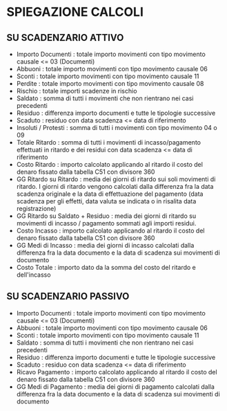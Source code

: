 # SPIEGAZIONE CALCOLI

## SU SCADENZARIO ATTIVO
-  Importo Documenti  :  totale importo movimenti con tipo movimento causale <= 03 (Documenti)
-  Abbuoni  :  totale importo movimenti con tipo movimento causale 06
-  Sconti  :  totale importo movimenti con tipo movimento causale 11
-  Perdite  :  totale importo movimenti con tipo movimento causale 08
-  Rischio  :  totale importi scadenze in rischio
-  Saldato  :  somma di tutti i movimenti che non rientrano nei casi precedenti
-  Residuo  :  differenza importo documenti e tutte le tipologie successive
-  Scaduto  :  residuo con data scadenza <= data di riferimento
-  Insoluti / Protesti  :  somma di tutti i movimenti con tipo movimento 04 o 09
-  Totale Ritardo  :  somma di tutti i movimenti di incasso/pagamento effettuati in ritardo e dei residui con data scadenza <= data di riferimento
-  Costo Ritardo  :  importo calcolato applicando al ritardo il costo del denaro fissato dalla tabella C51 con divisore 360
-  GG Ritardo su Ritardo  :  media dei giorni di ritardo sui soli movimenti di ritardo. I giorni di ritardo vengono calcolati dalla differenza fra la data scadenza originale e la data di effettuazione del pagamento (data scadenza per gli effetti, data valuta se indicata o in risalita data registrazione)
-  GG Ritardo su Saldato + Residuo  :  media dei giorni di ritardo su movimenti di incasso / pagamento sommati agli importi residui.
-  Costo Incasso  :  importo calcolato applicando al ritardo il costo del denaro fissato dalla tabella C51 con divisore 360
-  GG Medi di Incasso  :  media dei giorni di incasso calcolati dalla differenza fra la data documento e la data di scadenza sui movimenti di documento
-  Costo Totale  :  importo dato da la somma del costo del ritardo e dell'incasso

## SU SCADENZARIO PASSIVO
-  Importo Documenti  :  totale importo movimenti con tipo movimento causale <= 03 (Documenti)
-  Abbuoni  :  totale importo movimenti con tipo movimento causale 06
-  Sconti  :  totale importo movimenti con tipo movimento causale 11
-  Saldato  :  somma di tutti i movimenti che non rientrano nei casi precedenti
-  Residuo  :  differenza importo documenti e tutte le tipologie successive
-  Scaduto  :  residuo con data scadenza <= data di riferimento
-  Ricavo Pagamento  :  importo calcolato applicando al ritardo il costo del denaro fissato dalla tabella C51 con divisore 360
-  GG Medi di Pagamento  :  media dei giorni di pagamento calcolati dalla differenza fra la data documento e la data di scadenza sui movimenti di documento
